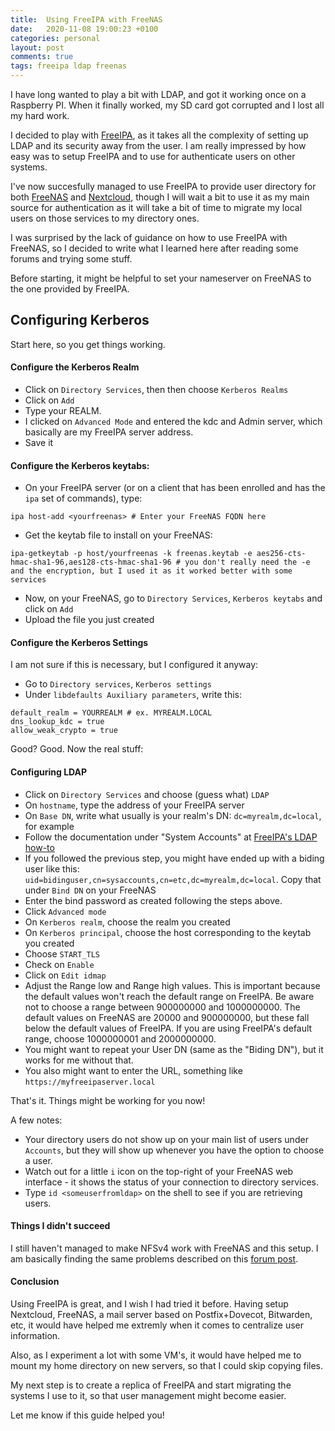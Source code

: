 ```yaml
---
title:  Using FreeIPA with FreeNAS
date:   2020-11-08 19:00:23 +0100
categories: personal
layout: post
comments: true
tags: freeipa ldap freenas 
---
```


I have long wanted to play a bit with LDAP, and got it working once on a Raspberry PI. When it finally worked, my SD card got corrupted and I lost all my hard work. 

I decided to play with [FreeIPA](https://freeipa.org), as it takes all the complexity of setting up LDAP and its security away from the user. I am really impressed by how easy was to setup FreeIPA and to use for authenticate users on other systems. 

I've now succesfully managed to use FreeIPA to provide user directory for both [FreeNAS](https://freenas.org) and [Nextcloud](https://nextcloud.com), though I will wait a bit to use it as my main source for authentication as it will take a bit of time to migrate my local users on those services to my directory ones.

I was surprised by the lack of guidance on how to use FreeIPA with FreeNAS, so I decided to write what I learned here after reading some forums and trying some stuff.

Before starting, it might be helpful to set your nameserver on FreeNAS to the one provided by FreeIPA.

## Configuring Kerberos

Start here, so you get things working. 

#### Configure the Kerberos Realm

- Click on `Directory Services`, then then choose `Kerberos Realms`
- Click on `Add`
- Type your REALM.
- I clicked on `Advanced Mode` and entered the kdc and Admin server, which basically are my FreeIPA server address.
- Save it

#### Configure the Kerberos keytabs:

- On your FreeIPA server (or on a client that has been enrolled and has the `ipa` set of commands), type:

```
ipa host-add <yourfreenas> # Enter your FreeNAS FQDN here
```

- Get the keytab file to install on your FreeNAS:

```
ipa-getkeytab -p host/yourfreenas -k freenas.keytab -e aes256-cts-hmac-sha1-96,aes128-cts-hmac-sha1-96 # you don't really need the -e and the encryption, but I used it as it worked better with some services
```

- Now, on your FreeNAS, go to `Directory Services`, `Kerberos keytabs` and click on `Add`
- Upload the file you just created

#### Configure the Kerberos Settings

I am not sure if this is necessary, but I configured it anyway:

- Go to `Directory services`, `Kerberos settings`
- Under `libdefaults Auxiliary parameters`, write this:

```
default_realm = YOURREALM # ex. MYREALM.LOCAL
dns_lookup_kdc = true
allow_weak_crypto = true
```

Good? Good. Now the real stuff:

#### Configuring LDAP

- Click on `Directory Services` and choose (guess what) `LDAP`
- On `hostname`, type the address of your FreeIPA server
- On `Base DN`, write what usually is your realm's DN: `dc=myrealm,dc=local`, for example
- Follow the documentation under "System Accounts" at [FreeIPA's LDAP how-to](https://www.freeipa.org/page/HowTo/LDAP) 
- If you followed the previous step, you might have ended up with a biding user like this: `uid=bidinguser,cn=sysaccounts,cn=etc,dc=myrealm,dc=local`. Copy that under `Bind DN` on your FreeNAS
- Enter the bind password as created following the steps above.
- Click `Advanced mode`
- On `Kerberos realm`, choose the realm you created
- On `Kerberos principal`, choose the host corresponding to the keytab you created
- Choose `START_TLS`
- Check on `Enable`
- Click on `Edit idmap`
- Adjust the Range low and Range high values. This is important because the default values won't reach the default range on FreeIPA. Be aware not to choose a range between 900000000 and 1000000000. The default values on FreeNAS are 20000 and 900000000, but these fall below the default values of FreeIPA. If you are using FreeIPA's default range, choose 1000000001 and 2000000000.
- You might want to repeat your User DN (same as the "Biding DN"), but it works for me without that. 
- You also might want to enter the URL, something like `https://myfreeipaserver.local`

That's it. Things might be working for you now!

A few notes:

- Your directory users do not show up on your main list of users under `Accounts`, but they will show up whenever you have the option to choose a user.
- Watch out for a little `i` icon on the top-right of your FreeNAS web interface - it shows the status of your connection to directory services.
- Type `id <someuserfromldap>` on the shell to see if you are retrieving users.

#### Things I didn't succeed

I still haven't managed to make NFSv4 work with FreeNAS and this setup. I am basically finding the same problems described on this [forum post](https://www.truenas.com/community/threads/setting-up-nfsv4-and-kerberos.86335/#post-613819).

#### Conclusion

Using FreeIPA is great, and I wish I had tried it before. Having setup Nextcloud, FreeNAS, a mail server based on Postfix+Dovecot, Bitwarden, etc, it would have helped me extremly when it comes to centralize user information. 

Also, as I experiment a lot with some VM's, it would have helped me to mount my home directory on new servers, so that I could skip copying files. 

My next step is to create a replica of FreeIPA and start migrating the systems I use to it, so that user management might become easier.

Let me know if this guide helped you! 
